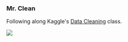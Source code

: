 ### Mr. Clean

Following along Kaggle's [Data Cleaning](https://www.kaggle.com/learn/data-cleaning) class.

![](https://media.giphy.com/media/l3q2F8Mk3PZFTnO7K/giphy.gif)